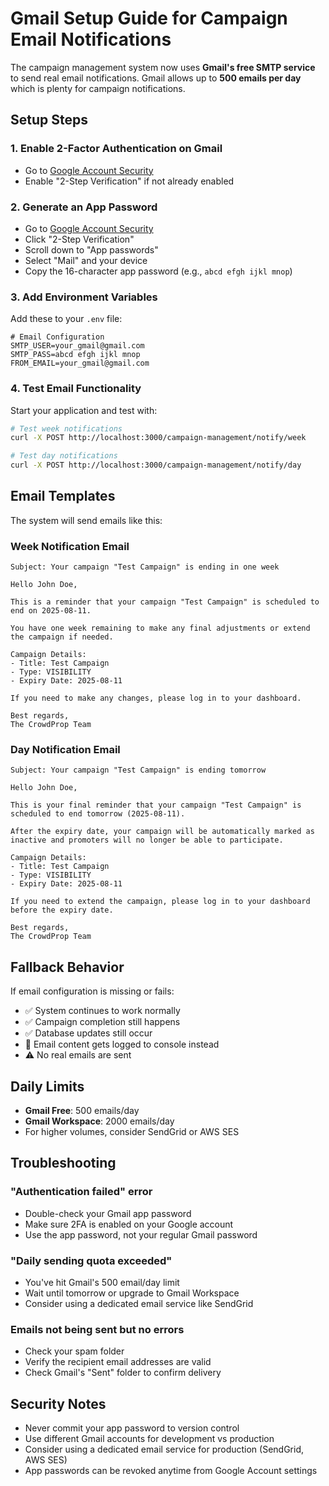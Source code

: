 # Gmail Setup Guide for Campaign Email Notifications

The campaign management system now uses **Gmail's free SMTP service** to send real email notifications. Gmail allows up to **500 emails per day** which is plenty for campaign notifications.

## Setup Steps

### 1. Enable 2-Factor Authentication on Gmail

- Go to [Google Account Security](https://myaccount.google.com/security)
- Enable "2-Step Verification" if not already enabled

### 2. Generate an App Password

- Go to [Google Account Security](https://myaccount.google.com/security)
- Click "2-Step Verification"
- Scroll down to "App passwords"
- Select "Mail" and your device
- Copy the 16-character app password (e.g., `abcd efgh ijkl mnop`)

### 3. Add Environment Variables

Add these to your `.env` file:

```env
# Email Configuration
SMTP_USER=your_gmail@gmail.com
SMTP_PASS=abcd efgh ijkl mnop
FROM_EMAIL=your_gmail@gmail.com
```

### 4. Test Email Functionality

Start your application and test with:

```bash
# Test week notifications
curl -X POST http://localhost:3000/campaign-management/notify/week

# Test day notifications
curl -X POST http://localhost:3000/campaign-management/notify/day
```

## Email Templates

The system will send emails like this:

### Week Notification Email

```
Subject: Your campaign "Test Campaign" is ending in one week

Hello John Doe,

This is a reminder that your campaign "Test Campaign" is scheduled to end on 2025-08-11.

You have one week remaining to make any final adjustments or extend the campaign if needed.

Campaign Details:
- Title: Test Campaign
- Type: VISIBILITY
- Expiry Date: 2025-08-11

If you need to make any changes, please log in to your dashboard.

Best regards,
The CrowdProp Team
```

### Day Notification Email

```
Subject: Your campaign "Test Campaign" is ending tomorrow

Hello John Doe,

This is your final reminder that your campaign "Test Campaign" is scheduled to end tomorrow (2025-08-11).

After the expiry date, your campaign will be automatically marked as inactive and promoters will no longer be able to participate.

Campaign Details:
- Title: Test Campaign
- Type: VISIBILITY
- Expiry Date: 2025-08-11

If you need to extend the campaign, please log in to your dashboard before the expiry date.

Best regards,
The CrowdProp Team
```

## Fallback Behavior

If email configuration is missing or fails:

- ✅ System continues to work normally
- ✅ Campaign completion still happens
- ✅ Database updates still occur
- 📝 Email content gets logged to console instead
- ⚠️ No real emails are sent

## Daily Limits

- **Gmail Free**: 500 emails/day
- **Gmail Workspace**: 2000 emails/day
- For higher volumes, consider SendGrid or AWS SES

## Troubleshooting

### "Authentication failed" error

- Double-check your Gmail app password
- Make sure 2FA is enabled on your Google account
- Use the app password, not your regular Gmail password

### "Daily sending quota exceeded"

- You've hit Gmail's 500 email/day limit
- Wait until tomorrow or upgrade to Gmail Workspace
- Consider using a dedicated email service like SendGrid

### Emails not being sent but no errors

- Check your spam folder
- Verify the recipient email addresses are valid
- Check Gmail's "Sent" folder to confirm delivery

## Security Notes

- Never commit your app password to version control
- Use different Gmail accounts for development vs production
- Consider using a dedicated email service for production (SendGrid, AWS SES)
- App passwords can be revoked anytime from Google Account settings
